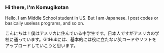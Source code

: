 ### Hi there, I'm Komugikotan

Hello, I am Middle School student in US. But I am Japanese. I post codes or basically useless programs, and so on.

こんにちは！僕はアメリカに住んでいる中学生です。日本人ですがアメリカの学校に通っています。GitHubには、基本的には役に立たない笑コードやソフトをアップロードしていこうと思います。


<!--
**komugikotan/komugikotan** is a ✨ _special_ ✨ repository because its `README.md` (this file) appears on your GitHub profile.

Here are some ideas to get you started:

- 🔭 I’m currently working on ...
- 🌱 I’m currently learning ...
- 👯 I’m looking to collaborate on ...
- 🤔 I’m looking for help with ...
- 💬 Ask me about ...
- 📫 How to reach me: ...
- 😄 Pronouns: ...
- ⚡ Fun fact: ...
-->
